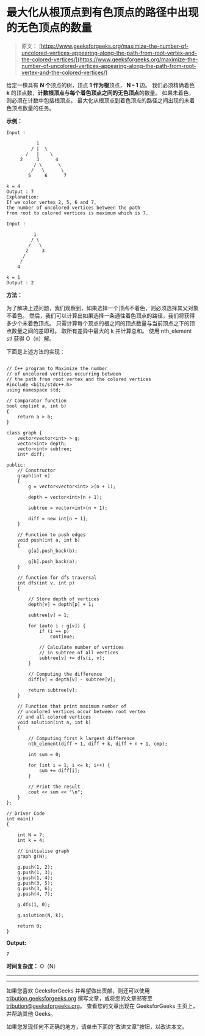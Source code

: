 # 最大化从根顶点到有色顶点的路径中出现的无色顶点的数量

> 原文： [https://www.geeksforgeeks.org/maximize-the-number-of-uncolored-vertices-appearing-along-the-path-from-root-vertex-and-the-colored-vertices/](https://www.geeksforgeeks.org/maximize-the-number-of-uncolored-vertices-appearing-along-the-path-from-root-vertex-and-the-colored-vertices/)

给定一棵具有 **N 个**顶点的树，顶点 **1 作为根**顶点， **N – 1** 边。 我们必须精确着色 **k** 的顶点数，**计数根顶点与每个着色顶点之间的无色顶点**的数量。 如果未着色，则必须在计数中包括根顶点。 最大化从根顶点到着色顶点的路径之间出现的未着色顶点数量的任务。

**示例：**

```
Input :

           1
         / |  \
       /   |    \
     2     3      4
          / \      \
         /   \      \
        5     6      7

k = 4 
Output : 7
Explanation:
If we color vertex 2, 5, 6 and 7, 
the number of uncolored vertices between the path
from root to colored vertices is maximum which is 7.

Input :

          1
         / \
        /   \
       2     3
      /
     /
    4

k = 1
Output : 2

```

**方法：**

为了解决上述问题，我们观察到，如果选择一个顶点不着色，则必须选择其父对象不着色。 然后，我们可以计算出如果选择一条通往着色顶点的路径，我们将获得多少个未着色顶点。 只需计算每个顶点的根之间的顶点数量与当前顶点之下的顶点数量之间的差即可。 取所有差异中最大的 k 并计算总和。 使用 nth_element stl 获得 O（n）解。

下面是上述方法的实现：

```

// C++ program to Maximize the number 
// of uncolored vertices occurring between 
// the path from root vertex and the colored vertices 
#include <bits/stdc++.h> 
using namespace std; 

// Comparator function 
bool cmp(int a, int b) 
{ 
    return a > b; 
} 

class graph { 
    vector<vector<int> > g; 
    vector<int> depth; 
    vector<int> subtree; 
    int* diff; 

public: 
    // Constructor 
    graph(int n) 
    { 
        g = vector<vector<int> >(n + 1); 

        depth = vector<int>(n + 1); 

        subtree = vector<int>(n + 1); 

        diff = new int[n + 1]; 
    } 

    // Function to push edges 
    void push(int a, int b) 
    { 
        g[a].push_back(b); 

        g[b].push_back(a); 
    } 

    // function for dfs traversal 
    int dfs(int v, int p) 
    { 

        // Store depth of vertices 
        depth[v] = depth[p] + 1; 

        subtree[v] = 1; 

        for (auto i : g[v]) { 
            if (i == p) 
                continue; 

            // Calculate number of vertices 
            // in subtree of all vertices 
            subtree[v] += dfs(i, v); 
        } 

        // Computing the difference 
        diff[v] = depth[v] - subtree[v]; 

        return subtree[v]; 
    } 

    // Function that print maximum number of 
    // uncolored vertices occur between root vertex 
    // and all colored vertices 
    void solution(int n, int k) 
    { 

        // Computing first k largest difference 
        nth_element(diff + 1, diff + k, diff + n + 1, cmp); 

        int sum = 0; 

        for (int i = 1; i <= k; i++) { 
            sum += diff[i]; 
        } 

        // Print the result 
        cout << sum << "\n"; 
    } 
}; 

// Driver Code 
int main() 
{ 

    int N = 7; 
    int k = 4; 

    // initialise graph 
    graph g(N); 

    g.push(1, 2); 
    g.push(1, 3); 
    g.push(1, 4); 
    g.push(3, 5); 
    g.push(3, 6); 
    g.push(4, 7); 

    g.dfs(1, 0); 

    g.solution(N, k); 

    return 0; 
} 

```

**Output:**

```
7

```

**时间复杂度：** O（N）



* * *

* * *

如果您喜欢 GeeksforGeeks 并希望做出贡献，则还可以使用 [tribution.geeksforgeeks.org](https://contribute.geeksforgeeks.org/) 撰写文章，或将您的文章邮寄至 tribution@geeksforgeeks.org。 查看您的文章出现在 GeeksforGeeks 主页上，并帮助其他 Geeks。

如果您发现任何不正确的地方，请单击下面的“改进文章”按钮，以改进本文。